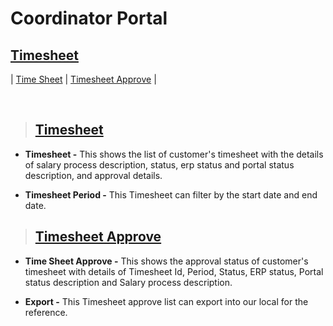 # **Coordinator Portal**

## **[Timesheet](#coordinator-portal)**

| [Time Sheet](#timesheet-1) | [Timesheet Approve](#timesheet-approve) |

<br>

> ## **[Timesheet](#timesheet)**

- **Timesheet -** This shows the list of customer's timesheet with the details of salary process description, status, erp status and portal status description, and approval details.

- **Timesheet Period -** This Timesheet can filter by the start date and end date.

> ## **[Timesheet Approve](#timesheet-1)**

- **Time Sheet Approve -** This shows the approval status of customer's timesheet with details of Timesheet Id, Period, Status, ERP status, Portal status description and Salary process description.

- **Export -** This Timesheet approve list can export into our local for the reference.